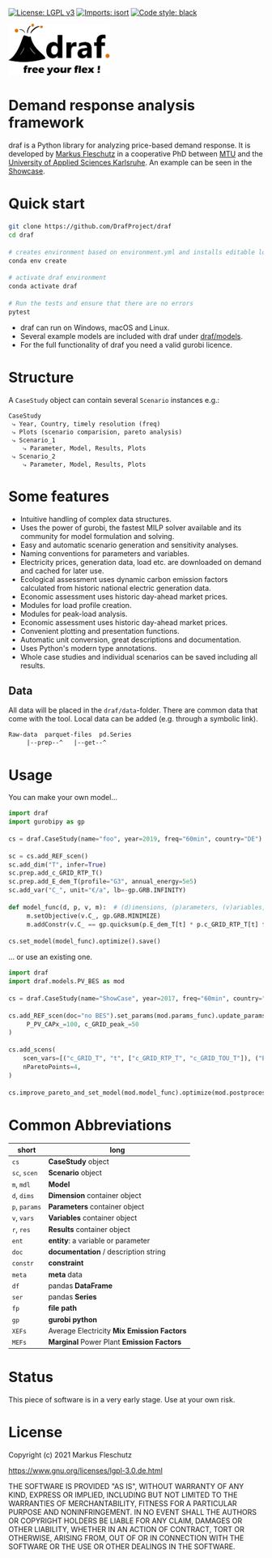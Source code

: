 [![License: LGPL v3](https://img.shields.io/badge/License-LGPL%20v3-blue.svg)](https://www.gnu.org/licenses/lgpl-3.0)
[![Imports: isort](https://img.shields.io/badge/%20imports-isort-%231674b1)](https://pycqa.github.io/isort/)
[![Code style: black](https://img.shields.io/badge/code%20style-black-000000.svg)](https://github.com/psf/black)

<img src="doc/images/all.svg" width="200" alt="draf logo">

# **D**emand **r**esponse **a**nalysis **f**ramework

draf is a Python library for analyzing price-based demand response. It is developed by [Markus Fleschutz](https://www.linkedin.com/in/markus-fleschutz/) in a cooperative PhD between [MTU](https://www.mtu.ie/) and the [University of Applied Sciences Karlsruhe](https://www.h-ka.de/en/). An example can be seen in the [Showcase](https://mfleschutz.github.io/draf-showcase/).

# Quick start

```bash
git clone https://github.com/DrafProject/draf
cd draf

# creates environment based on environment.yml and installs editable local version:
conda env create

# activate draf environment
conda activate draf  

# Run the tests and ensure that there are no errors
pytest
```

- draf can run on Windows, macOS and Linux.
- Several example models are included with draf under [draf/models](draf/models).
- For the full functionality of draf you need a valid gurobi licence.

# Structure

A `CaseStudy` object can contain several `Scenario` instances e.g.:

``` None
CaseStudy
 ⤷ Year, Country, timely resolution (freq)
 ⤷ Plots (scenario comparision, pareto analysis)
 ⤷ Scenario_1
    ⤷ Parameter, Model, Results, Plots
 ⤷ Scenario_2
    ⤷ Parameter, Model, Results, Plots
```

# Some features

- Intuitive handling of complex data structures.
- Uses the power of gurobi, the fastest MILP solver available and its community for model formulation and solving.
- Easy and automatic scenario generation and sensitivity analyses.
- Naming conventions for parameters and variables.
- Electricity prices, generation data, load etc. are downloaded on demand and cached for later use.
- Ecological assessment uses dynamic carbon emission factors calculated from historic national electric generation data.
- Economic assessment uses historic day-ahead market prices.
- Modules for load profile creation.
- Modules for peak-load analysis.
- Economic assessment uses historic day-ahead market prices.
- Convenient plotting and presentation functions.
- Automatic unit conversion, great descriptions and documentation.
- Uses Python's modern type annotations.
- Whole case studies and individual scenarios can be saved including all results.

## Data

All data will be placed in the `draf/data`-folder. There are common data that come with the tool.
Local data can be added (e.g. through a symbolic link).

``` None
Raw-data  parquet-files  pd.Series
     |--prep--^   |--get--^
```

# Usage

You can make your own model...

``` Python
import draf
import gurobipy as gp

cs = draf.CaseStudy(name="foo", year=2019, freq="60min", country="DE")

sc = cs.add_REF_scen()
sc.add_dim("T", infer=True)
sc.prep.add_c_GRID_RTP_T()
sc.prep.add_E_dem_T(profile="G3", annual_energy=5e5)
sc.add_var("C_", unit="€/a", lb=-gp.GRB.INFINITY)

def model_func(d, p, v, m):  # (d)imensions, (p)arameters, (v)ariables, (m)odel
     m.setObjective(v.C_, gp.GRB.MINIMIZE)
     m.addConstr(v.C_ == gp.quicksum(p.E_dem_T[t] * p.c_GRID_RTP_T[t] for t in d.T))

cs.set_model(model_func).optimize().save()
```

... or use an existing one.

``` Python
import draf
import draf.models.PV_BES as mod

cs = draf.CaseStudy(name="ShowCase", year=2017, freq="60min", country="DE")

cs.add_REF_scen(doc="no BES").set_params(mod.params_func).update_params(
     P_PV_CAPx_=100, c_GRID_peak_=50
)

cs.add_scens(
    scen_vars=[("c_GRID_T", "t", ["c_GRID_RTP_T", "c_GRID_TOU_T"]), ("E_BES_CAPx_", "b", [1000])],
    nParetoPoints=4,
)

cs.improve_pareto_and_set_model(mod.model_func).optimize(mod.postprocess_func).save()

```

# Common Abbreviations

| short | long |
|-------|------------------|
| `cs` | __CaseStudy__ object |
| `sc`, `scen` | __Scenario__ object |
| `m`, `mdl` | __Model__ |
| `d`, `dims` | __Dimension__ container object |
| `p`, `params` | __Parameters__ container object |
| `v`, `vars` | __Variables__ container object |
| `r`, `res` | __Results__ container object |
| `ent` | __entity__: a variable or parameter |
| `doc` | __documentation__ / description string |
| `constr` | __constraint__ |
| `meta` | __meta__ data |
| `df` | pandas __DataFrame__ |
| `ser` | pandas __Series__ |
| `fp` | __file path__ |
| `gp` | __gurobi python__ |
| `XEFs` | Average Electricity __Mix Emission Factors__ |
| `MEFs` | __Marginal__ Power Plant __Emission Factors__ |

# Status

This piece of software is in a very early stage. Use at your own risk.


# License

Copyright (c) 2021 Markus Fleschutz

<https://www.gnu.org/licenses/lgpl-3.0.de.html>

THE SOFTWARE IS PROVIDED "AS IS", WITHOUT WARRANTY OF ANY KIND, EXPRESS OR IMPLIED, INCLUDING BUT NOT LIMITED TO THE WARRANTIES OF MERCHANTABILITY, FITNESS FOR A PARTICULAR PURPOSE AND NONINFRINGEMENT. IN NO EVENT SHALL THE AUTHORS OR COPYRIGHT HOLDERS BE LIABLE FOR ANY CLAIM, DAMAGES OR OTHER LIABILITY, WHETHER IN AN ACTION OF CONTRACT, TORT OR OTHERWISE, ARISING FROM, OUT OF OR IN CONNECTION WITH THE SOFTWARE OR THE USE OR OTHER DEALINGS IN THE SOFTWARE.
